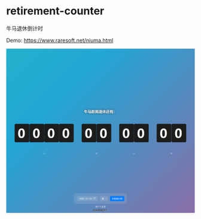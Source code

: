 # retirement-counter
牛马退休倒计时

Demo: https://www.raresoft.net/niuma.html

![Screenshot](./screenshot.png)
